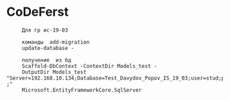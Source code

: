 # CoDeFerst
         Для гр ис-19-03

         команды  add-migration
         update-database - 
    
         получение  из бд
         Scaffold-DbContext -ContextDir Models_test -
         OutputDir Models_test "Server=192.168.10.134;Database=Test_Davydov_Popov_IS_19_03;user=stud;password=stud ;" 
         Microsoft.EntityFrameworkCore.SqlServer
